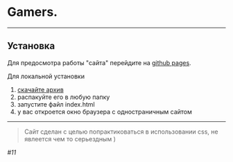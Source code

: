

 # Gamers.
 ____
##  Установка
Для предосмотра работы "сайта" перейдите на [github pages](https://doctored11.github.io/GameSenter.github.io/ "клик"). 


Для локальной установки 
1. [скачайте архив](https://github.com/doctored11/GameSenter.github.io/archive/refs/heads/master.zip "да - это ссылка на архив прямо с github")
2. распакуйте его в любую папку
3. запустите файл index.html
4. у вас откроется окно браузера с одностраничным сайтом
___
>Сайт сделан с целью попрактиковаться в использовании css, не явлеется чем то серьездным )



 _#11_ 







